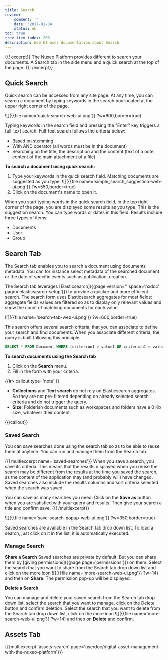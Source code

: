 ```yaml
---
title: Search
review:
    comment: ''
    date: '2017-01-04'
    status: ok
toc: true
tree_item_index: 200
description: Web UI user documentation about Search
---
```

{{! excerpt}}
The Nuxeo Platform provides different to search your documents. A Search tab in the side menu and a quick search at the top of the page.
{{! /excerpt}}

## Quick Search
Quick search can be accessed from any site page. At any time, you can search a document by typing keywords in the search box located at the upper right corner of the page.

![]({{file name='quick-search-web-ui.png'}} ?w=600,border=true)

Typing keywords in the search field and pressing the "Enter" key triggers a full-text search. Full-text search follows the criteria below:
- Based on stemming
- With AND operator (all words must be in the document)
- Searching on the title, the description and the content (text of a note, content of the main attachment of a file)

**To search a document using quick search:**

1. Type your keywords in the quick search field.
    Matching documents are suggested as you type.
    ![]({{file name='simple_search_suggestion-web-ui.png'}} ?w=550,border=true)
2. Click on the document's name to open it.

When you start typing words in the quick search field, in the top right corner of the page, you are displayed some results as you type. This is the suggestion search. You can type words or dates in this field. Results include three types of items:
- Documents
- User
- Group

## Search Tab

The Search tab enables you to search a document using documents metadata. You can for instance select metadata of the searched document or the date of specific events such as publication, creation.

The Search tab leverages [Elasticsearch]({{page version='' space='nxdoc' page='elasticsearch-setup'}}) to provide a quicker and more efficient search. The search form uses Elasticsearch aggregates for most fields: aggregate fields values are filtered so as to display only relevant values and show the count of matching documents for each value.

![]({{file name='search-tab-web-ui.png'}} ?w=600,border=true)

This search offers several search criteria, that you can associate to define your search and find documents. When you associate different criteria, the query is built following this principle:
```sql
SELECT * FROM Document WHERE (criterion1 = value1 OR criterion1 = value2) AND (criterion2 = valueA OR criterion2 = valueB) AND criterion 3 = something
```

**To search documents using the Search tab**

1. Click on the **Search** menu.
2. Fill in the form with your criteria.

{{#> callout type='note' }}

- **Collections** and **Text search** do not rely on Elasticsearch aggregates. So they are not pre-filtered depending on already selected search criteria and do not trigger the query.
- **Size**: Folderish documents such as workspaces and folders have a 0 Kb size, whatever their content.

{{/callout}}

### Saved Search

You can save searches done using the search tab so as to be able to reuse them at anytime. You can run and manage them from the Search tab.

{{! multiexcerpt name='saved-searches'}}
When you save a search, you save its criteria. This means that the results displayed when you reuse the search may be different from the results at the time you saved the search, as the content of the application may (and probably will) have changed. Saved searches also include the results columns and sort criteria selected when the search was saved.

You can save as many searches you need: Click on the **Save as** button when you are satisfied with your query and results. Then give your search a title and confirm save.
{{! /multiexcerpt}}

![]({{file name='save-search-popup-web-ui.png'}} ?w=350,border=true)

Saved searches are available in the Search tab drop down list. To load a search, just click on it in the list, it is automatically executed.

### Manage Search

**Share a Search**
Saved searches are private by default. But you can share them by [giving permissions]({{page page='permissions'}}) on them. Select the search that you want to share from the Search tab drop down list and click on the more icon ![]({{file name='more-search-web-ui.png'}} ?w=14) and then on **Share**. The permission pop-up will be displayed.

**Delete a Search**

You can manage and delete your saved search from the Search tab drop down list, select the search that you want to manage, click on the Delete button and confirm deletion. Select the search that you want to delete from the Search tab drop down list, click on the more icon ![]({{file name='more-search-web-ui.png'}} ?w=14) and then on **Delete** and confirm.


## Assets Tab

{{{multiexcerpt 'assets-search' page='userdoc/digital-asset-management-with-the-nuxeo-platform'}}}
